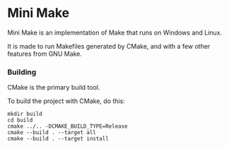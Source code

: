 Mini Make
=========

Mini Make is an implementation of Make that runs on Windows and Linux.

It is made to run Makefiles generated by CMake, and with a few other features
from GNU Make.

### Building

CMake is the primary build tool.

To build the project with CMake, do this:

```
mkdir build
cd build
cmake ../.. -DCMAKE_BUILD_TYPE=Release
cmake --build . --target all
cmake --build . --target install
```

